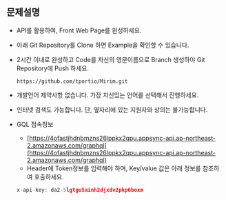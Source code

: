## 문제설명

- API를 활용하여, Front Web Page를 완성하세요.
- 아래 Git Repository를 Clone 하면 Example을 확인할 수 있습니다.
- 2시간 이내로 완성하고 Code를 자신의 영문이름으로 Branch 생성하야 Git Repository에 Push 하세요.

    ```
    https://github.com/tportio/Mirim.git
    ```

- 개발언어 제약사항 없습니다. 가장 자신있는 언어를 선택해서 진행하세요.
- 인터넷 검색도 가능합니다. 단, 옆자리에 있는 지원자와 상의는 불가능합니다.

- GQL 접속정보
    - [https://4ofastjhdnbmzns26lppkx2qpu.appsync-api.ap-northeast-2.amazonaws.com/graphql](https://4ofastjhdnbmzns26lppkx2qpu.appsync-api.ap-northeast-2.amazonaws.com/graphql)
    - Header에 Token정보를 입력해야 하며, Key/value 값은 아래 정보를 참조하여 호출하세요.

    ```jsx
    x-api-key: da2-5lgtgu5ainh2djxdv2pkp6boxm
    ```
